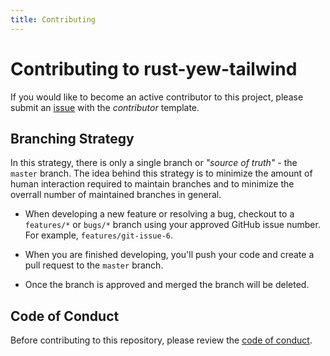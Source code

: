 ```yaml
---
title: Contributing
---
```


# Contributing to rust-yew-tailwind

If you would like to become an active contributor to this project, please submit an [issue](https://github.com/dgonzo27/rust-yew-tailwind/issues) with the _contributor_ template.

## Branching Strategy

In this strategy, there is only a single branch or _"source of truth"_ - the `master` branch. The idea behind this strategy is to minimize the amount of human interaction required to maintain branches and to minimize the overrall number of maintained branches in general.

- When developing a new feature or resolving a bug, checkout to a `features/*` or `bugs/*` branch using your approved GitHub issue number. For example, `features/git-issue-6`.

- When you are finished developing, you'll push your code and create a pull request to the `master` branch.

- Once the branch is approved and merged the branch will be deleted.

## Code of Conduct

Before contributing to this repository, please review the [code of conduct](./CODE_OF_CONDUCT.md).
